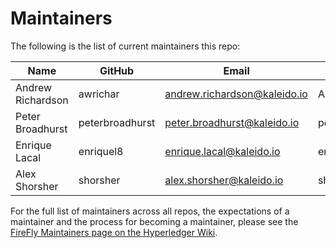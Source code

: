 # Maintainers

The following is the list of current maintainers this repo:

| Name              | GitHub          | Email                        | LFID              |
| ----------------- | --------------- | ---------------------------- | ----------------- |
| Andrew Richardson | awrichar        | andrew.richardson@kaleido.io | Andrew.Richardson |
| Peter Broadhurst  | peterbroadhurst | peter.broadhurst@kaleido.io  | peterbroadhurst   |
| Enrique Lacal     | enriquel8       | enrique.lacal@kaleido.io     | enrique.lacal     |
| Alex Shorsher     | shorsher        | alex.shorsher@kaleido.io     | shorsher          |

For the full list of maintainers across all repos, the expectations of a maintainer and the process for becoming a maintainer, please see the [FireFly Maintainers page on the Hyperledger Wiki](https://wiki.hyperledger.org/display/FIR/Maintainers).
